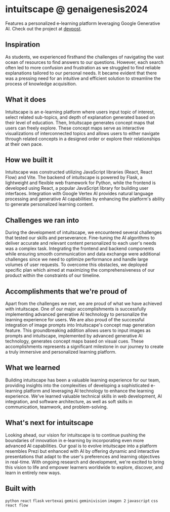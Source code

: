 # intuitscape @ genaigenesis2024

Features a personalized e-learning platform leveraging Google Generative AI. Check out the project at [devpost](https://devpost.com/software/prezi-but-with-ai).

## Inspiration
As students, we experienced firsthand the challenges of navigating the vast ocean of resources to find answers to our questions. However, each search often led to more confusion and frustration as we struggled to find reliable explanations tailored to our personal needs. It became evident that there was a pressing need for an intuitive and efficient solution to streamline the process of knowledge acquisition.

## What it does
Intuitscape is an e-learning platform where users input topic of interest, select related sub-topics, and depth of explanation generated based on their level of education. Then, Intuitscape generates concept maps that users can freely explore. These concept maps serve as interactive visualizations of interconnected topics and allows users to either navigate through related concepts in a designed order or explore their relationships at their own pace.

## How we built it
Intuitscape was constructed utilizing JavaScript libraries (React, React Flow) and Vite. The backend of intuitscape is powered by Flask, a lightweight and flexible web framework for Python, while the frontend is developed using React, a popular JavaScript library for building user interfaces. Integration with Google Vertex AI provides natural language processing and generative AI capabilities by enhancing the platform's ability to generate personalized learning content.

## Challenges we ran into
During the development of intuitscape, we encountered several challenges that tested our skills and perseverance. Fine-tuning the AI algorithms to deliver accurate and relevant content personalized to each user's needs was a complex task. Integrating the frontend and backend components while ensuring smooth communication and data exchange were additional challenges since we need to optimize performance and handle large volumes of user requests. To overcome this obstacles, we deployed specific plan which aimed at maximizing the comprehensiveness of our product within the constraints of our timeline.

## Accomplishments that we're proud of
Apart from the challenges we met, we are proud of what we have achieved with intuitscape. One of our major accomplishments is successfully implementing advanced generative AI technology to personalize the learning experience for users. We are also proud of the successful integration of image prompts into Intuitscape's concept map generation feature. This groundbreaking addition allows users to input images as prompts and intuitscape, implemented by advanced generative AI technology, generates concept maps based on visual cues. These accomplishments represents a significant milestone in our journey to create a truly immersive and personalized learning platform.

## What we learned
Building intuitscape has been a valuable learning experience for our team, providing insights into the complexities of developing a sophisticated e-learning platform and leveraging AI technology to enhance the learning experience. We've learned valuable technical skills in web development, AI integration, and software architecture, as well as soft skills in communication, teamwork, and problem-solving.

## What's next for intuitscape
Looking ahead, our vision for intuitscape is to continue pushing the boundaries of innovation in e-learning by incorporating even more advanced AI capabilities. Our goal is to evolve intuitscape into a platform resembles Prezi but enhanced with AI by offering dynamic and interactive presentations that adapt to the user's preferences and learning objectives in real-time. With ongoing research and development, we're excited to bring this vision to life and empower learners worldwide to explore, discover, and learn in entirely new ways.

## Built with
`python` `react` `flask` `vertexai` `gemini` `geminivision` `imagen 2` `javascript` `css` `react flow`
